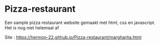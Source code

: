 # Pizza-restaurant
Een sample pizza restaurant website gemaakt met html, css en javascript. Het is nog niet helemaal af

Site : https://hermon-22.github.io/Pizza-restaurant/margharita.html
